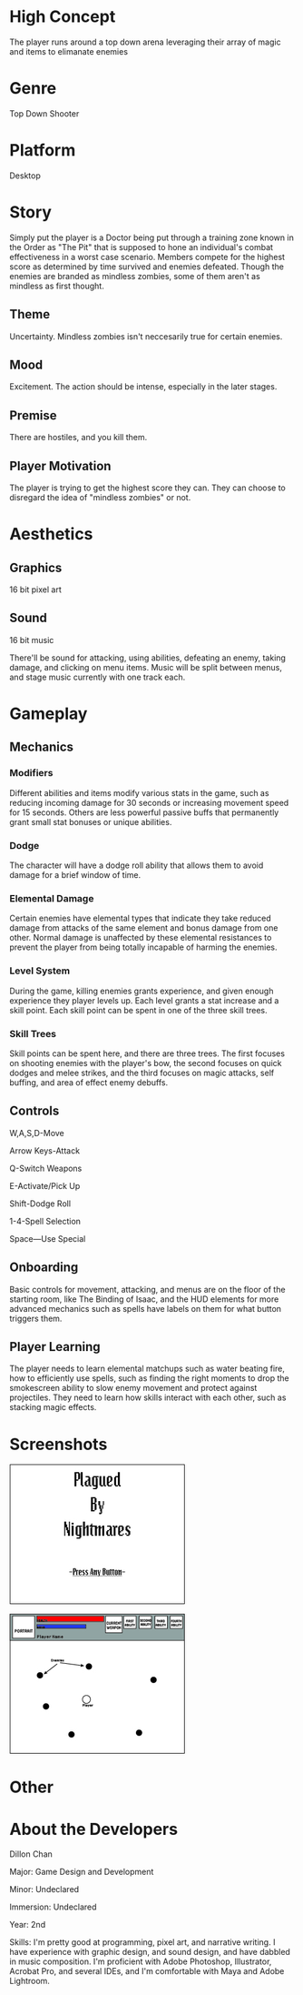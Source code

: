 # High Concept
The player runs around a top down arena leveraging their array of
magic and items to elimanate enemies
# Genre
Top Down Shooter
# Platform
Desktop
# Story
Simply put the player is a Doctor being put through a training zone known in the Order as "The Pit"
that is supposed to hone an individual's combat effectiveness in a worst case scenario. Members compete
for the highest score as determined by time survived and enemies defeated. Though the enemies are branded
as mindless zombies, some of them aren't as mindless as first thought.
## Theme
Uncertainty. Mindless zombies isn't neccesarily true for certain enemies.
## Mood
Excitement. The action should be intense, especially in the later stages.
## Premise
There are hostiles, and you kill them. 
## Player Motivation
The player is trying to get the highest score they can. They can choose to disregard the idea of
"mindless zombies" or not.
# Aesthetics
## Graphics
16 bit pixel art
## Sound
16 bit music

There'll be sound for attacking, using abilities, defeating an enemy, taking
damage, and clicking on menu items. Music will be split between menus, and stage music
currently with one track each.
# Gameplay
## Mechanics
### Modifiers
Different abilities and items modify various stats in the game,
such as reducing incoming damage for 30 seconds or increasing movement
speed for 15 seconds. Others are less powerful passive buffs that
permanently grant small stat bonuses or unique abilities.
### Dodge
The character will have a dodge roll ability that allows them to avoid 
damage for a brief window of time.
### Elemental Damage
Certain enemies have elemental types that indicate they take reduced damage
from attacks of the same element and bonus damage from one other. Normal damage
is unaffected by these elemental resistances to prevent the player from being
totally incapable of harming the enemies.
### Level System
During the game, killing enemies grants experience, and given enough experience
they player levels up. Each level grants a stat increase and a skill point. Each
skill point can be spent in one of the three skill trees.
### Skill Trees
Skill points can be spent here, and there are three trees. The first focuses on 
shooting enemies with the player's bow, the second focuses on quick dodges and melee
strikes, and the third focuses on magic attacks, self buffing, and area of effect 
enemy debuffs.
## Controls
W,A,S,D-Move

Arrow Keys-Attack

Q-Switch Weapons

E-Activate/Pick Up

Shift-Dodge Roll

1-4-Spell Selection

Space—Use Special
## Onboarding
Basic controls for movement, attacking, and menus are on the floor of the starting room,
like The Binding of Isaac, and the HUD elements for more advanced mechanics such as spells
have labels on them for what button triggers them. 
## Player Learning
The player needs to learn elemental matchups such as water beating fire, how to efficiently use spells, 
such as finding the right moments to drop the smokescreen ability to slow enemy movement and protect
against projectiles. They need to learn how skills interact with each other, such as stacking magic effects.
# Screenshots
![A mockup of the title screen with a work in progress title](https://github.com/RickMcLightning/IGME230/blob/master/title_mockup.jpg "A Work In Progress Title Screen")

![A mockup of the game screen and HUD](https://github.com/RickMcLightning/IGME230/blob/master/hud_mockup.jpg "A Work In Progress HUD layout")
# Other
# About the Developers
Dillon Chan

Major: Game Design and Development

Minor: Undeclared

Immersion: Undeclared

Year: 2nd

Skills: I'm pretty good at programming, pixel art, and narrative writing. I have experience
with graphic design, and sound design, and have dabbled in music composition.
I'm proficient with Adobe Photoshop, Illustrator, Acrobat Pro, and several IDEs,
and I'm comfortable with Maya and Adobe Lightroom.


